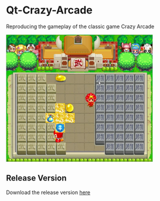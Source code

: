 # Qt-Crazy-Arcade
Reproducing the gameplay of the classic game Crazy Arcade

<img src="https://github.com/YangYY06/Qt-Crazy-Arcade/blob/main/bombermanPic/demo.jpg" width = "400" alt="demo" />

## Release Version

Download the release version [here](https://drive.google.com/drive/folders/1gRgjEX2cmKUJxtFtJNhTqJxHqmzLVSgB?usp=drive_link)
